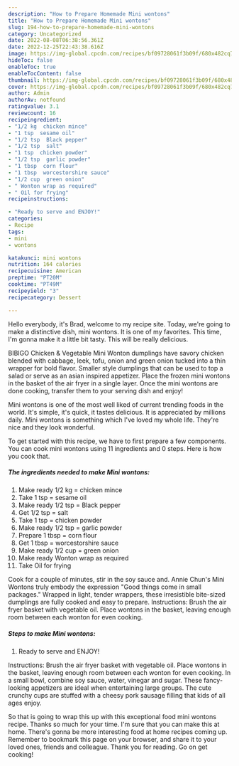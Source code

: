 ```yaml
---
description: "How to Prepare Homemade Mini wontons"
title: "How to Prepare Homemade Mini wontons"
slug: 194-how-to-prepare-homemade-mini-wontons
category: Uncategorized
date: 2022-08-08T06:38:56.361Z
date: 2022-12-25T22:43:38.616Z
image: https://img-global.cpcdn.com/recipes/bf09728061f3b09f/680x482cq70/mini-wontons-recipe-main-photo.jpg
hideToc: false
enableToc: true
enableTocContent: false
thumbnail: https://img-global.cpcdn.com/recipes/bf09728061f3b09f/680x482cq70/mini-wontons-recipe-main-photo.jpg
cover: https://img-global.cpcdn.com/recipes/bf09728061f3b09f/680x482cq70/mini-wontons-recipe-main-photo.jpg
author: Admin
authorAv: notfound
ratingvalue: 3.1
reviewcount: 16
recipeingredient:
- "1/2 kg  chicken mince"
- "1 tsp  sesame oil"
- "1/2 tsp  Black pepper"
- "1/2 tsp  salt"
- "1 tsp  chicken powder"
- "1/2 tsp  garlic powder"
- "1 tbsp  corn flour"
- "1 tbsp  worcestorshire sauce"
- "1/2 cup  green onion"
- " Wonton wrap as required"
- " Oil for frying"
recipeinstructions:

- "Ready to serve and ENJOY!"
categories:
- Recipe
tags:
- mini
- wontons

katakunci: mini wontons 
nutrition: 164 calories
recipecuisine: American
preptime: "PT20M"
cooktime: "PT49M"
recipeyield: "3"
recipecategory: Dessert

---
```



Hello everybody, it's Brad, welcome to my recipe site. Today, we're going to make a distinctive dish, mini wontons. It is one of my favorites. This time, I'm gonna make it a little bit tasty. This will be really delicious.

BIBIGO Chicken &amp; Vegetable Mini Wonton dumplings have savory chicken blended with cabbage, leek, tofu, onion and green onion tucked into a thin wrapper for bold flavor. Smaller style dumplings that can be used to top a salad or serve as an asian inspired appetizer. Place the frozen mini wontons in the basket of the air fryer in a single layer. Once the mini wontons are done cooking, transfer them to your serving dish and enjoy!

Mini wontons is one of the most well liked of current trending foods in the world. It's simple, it's quick, it tastes delicious. It is appreciated by millions daily. Mini wontons is something which I've loved my whole life. They're nice and they look wonderful.


To get started with this recipe, we have to first prepare a few components. You can cook mini wontons using 11 ingredients and 0 steps. Here is how you cook that.

<!--inarticleads1-->

##### The ingredients needed to make Mini wontons:

1. Make ready 1/2 kg = chicken mince
1. Take 1 tsp = sesame oil
1. Make ready 1/2 tsp = Black pepper
1. Get 1/2 tsp = salt
1. Take 1 tsp = chicken powder
1. Make ready 1/2 tsp = garlic powder
1. Prepare 1 tbsp = corn flour
1. Get 1 tbsp = worcestorshire sauce
1. Make ready 1/2 cup = green onion
1. Make ready  Wonton wrap as required
1. Take  Oil for frying


Cook for a couple of minutes, stir in the soy sauce and. Annie Chun&#39;s Mini Wontons truly embody the expression &#34;Good things come in small packages.&#34; Wrapped in light, tender wrappers, these irresistible bite-sized dumplings are fully cooked and easy to prepare. Instructions: Brush the air fryer basket with vegetable oil. Place wontons in the basket, leaving enough room between each wonton for even cooking. 

<!--inarticleads2-->

##### Steps to make Mini wontons:


1. Ready to serve and ENJOY!

Instructions: Brush the air fryer basket with vegetable oil. Place wontons in the basket, leaving enough room between each wonton for even cooking. In a small bowl, combine soy sauce, water, vinegar and sugar. These fancy-looking appetizers are ideal when entertaining large groups. The cute crunchy cups are stuffed with a cheesy pork sausage filling that kids of all ages enjoy. 

So that is going to wrap this up with this exceptional food mini wontons recipe. Thanks so much for your time. I'm sure that you can make this at home. There's gonna be more interesting food at home recipes coming up. Remember to bookmark this page on your browser, and share it to your loved ones, friends and colleague. Thank you for reading. Go on get cooking!
